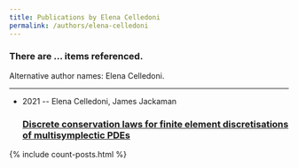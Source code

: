 ```yaml
---
title: Publications by Elena Celledoni
permalink: /authors/elena-celledoni
---
```


<h3 id="number-posts">There are ... items referenced.</h3>
<p id='info-authors'>Alternative author names: Elena Celledoni.</p>
<hr />
<ul class="post-list">
<li><span class='post-meta'>2021 -- Elena Celledoni, James Jackaman</span><h3><a class='post-link' href="{{ site.baseurl }}/discrete-conservation-laws-for-finite-element-discretisations-of-multisymplectic-pdes">Discrete conservation laws for finite element discretisations of multisymplectic PDEs</a></h3></li>

</ul>
{% include count-posts.html %}
